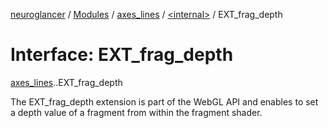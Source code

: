 [neuroglancer](../README.md) / [Modules](../modules.md) / [axes\_lines](../modules/axes_lines.md) / [<internal\>](../modules/axes_lines._internal_.md) / EXT\_frag\_depth

# Interface: EXT\_frag\_depth

[axes_lines](../modules/axes_lines.md).[<internal>](../modules/axes_lines._internal_.md).EXT_frag_depth

The EXT_frag_depth extension is part of the WebGL API and enables to set a depth value of a fragment from within the fragment shader.
